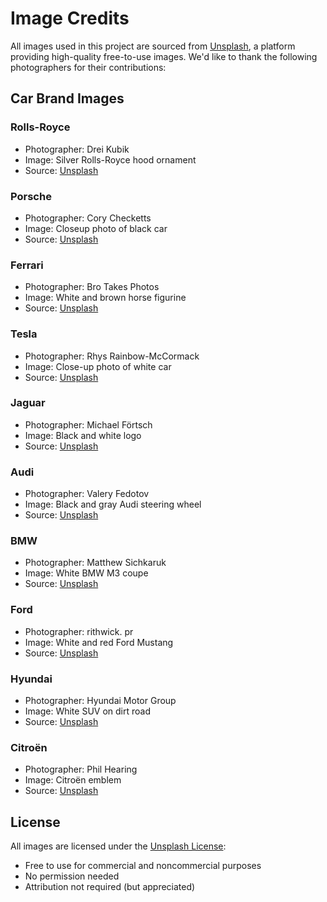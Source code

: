 # Image Credits

All images used in this project are sourced from [Unsplash](https://unsplash.com/), a platform providing high-quality free-to-use images. We'd like to thank the following photographers for their contributions:

## Car Brand Images

### Rolls-Royce
- Photographer: Drei Kubik
- Image: Silver Rolls-Royce hood ornament
- Source: [Unsplash](https://unsplash.com/photos/silver-rolls-royce-hood-ornament-ASww-F9aCuI)

### Porsche
- Photographer: Cory Checketts
- Image: Closeup photo of black car
- Source: [Unsplash](https://unsplash.com/photos/closeup-photo-of-black-car-p7d_knV8mVo)

### Ferrari
- Photographer: Bro Takes Photos
- Image: White and brown horse figurine
- Source: [Unsplash](https://unsplash.com/photos/white-and-brown-horse-figurine-R2EugqkoCJo)

### Tesla
- Photographer: Rhys Rainbow-McCormack
- Image: Close-up photo of white car
- Source: [Unsplash](https://unsplash.com/photos/close-up-photo-of-white-car-Yas3_zNQSqg)

### Jaguar
- Photographer: Michael Förtsch
- Image: Black and white logo
- Source: [Unsplash](https://unsplash.com/photos/black-and-white-nike-logo-3GEjlaH9h3o)

### Audi
- Photographer: Valery Fedotov
- Image: Black and gray Audi steering wheel
- Source: [Unsplash](https://unsplash.com/photos/black-and-gray-audi-steering-wheel-XsTEdMbraw0)

### BMW
- Photographer: Matthew Sichkaruk
- Image: White BMW M3 coupe
- Source: [Unsplash](https://unsplash.com/photos/white-bmw-m-3-coupe-parked-on-sidewalk-during-daytime-HTvBE6s0vPI)

### Ford
- Photographer: rithwick. pr
- Image: White and red Ford Mustang
- Source: [Unsplash](https://unsplash.com/photos/white-and-red-ford-mustang-SZhqWnmBhRA)

### Hyundai
- Photographer: Hyundai Motor Group
- Image: White SUV on dirt road
- Source: [Unsplash](https://unsplash.com/photos/a-white-suv-driving-down-a-dirt-road-w9U6U3zN0PA)

### Citroën
- Photographer: Phil Hearing
- Image: Citroën emblem
- Source: [Unsplash](https://unsplash.com/photos/citroen-emblem-mhBy1C8ESRE)

## License
All images are licensed under the [Unsplash License](https://unsplash.com/license):
- Free to use for commercial and noncommercial purposes
- No permission needed
- Attribution not required (but appreciated)
